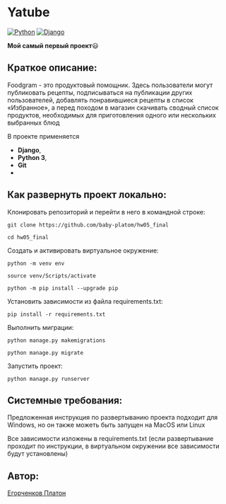 # Yatube

[![Python](https://img.shields.io/badge/-Python-464646?style=flat-square&logo=Python)](https://www.python.org/)
[![Django](https://img.shields.io/badge/-Django-464646?style=flat-square&logo=Django)](https://www.djangoproject.com/)

**Мой самый первый проект**:smiley:

## Краткое описание: 

Foodgram - это продуктовый помощник. Здесь пользователи могут публиковать рецепты, подписываться на публикации других пользователей, добавлять понравившиеся рецепты в список «Избранное», а перед походом в магазин скачивать сводный список продуктов, необходимых для приготовления одного или нескольких выбранных блюд 

В проекте применяется 
- **Django**, 
- **Python 3**,
- **Git**
- 

## Как развернуть проект локально: 

Клонировать репозиторий и перейти в него в командной строке: 

``` 
git clone https://github.com/baby-platom/hw05_final
``` 

``` 
cd hw05_final
``` 

Cоздать и активировать виртуальное окружение: 

``` 
python -m venv env 
``` 

```
source venv/Scripts/activate
``` 

``` 
python -m pip install --upgrade pip 
``` 
Установить зависимости из файла requirements.txt: 

``` 
pip install -r requirements.txt 
```

Выполнить миграции: 

``` 
python manage.py makemigrations
``` 
``` 
python manage.py migrate 
```
Запустить проект: 
``` 
python manage.py runserver
```

## Системные требования:

Предложенная инструкция по развертыванию проекта подходит для Windows, но он также можеть быть запущен на MacOS или Linux

Все зависимости изложены в requirements.txt (если развертывание проходит по инструкции, в виртуальном окружении все зависимости будут установлены)

## Автор: 

[Егорченков Платон](https://drive.google.com/file/d/1Rdy9sitBIYgMqdCd1qWXyT6SDRI2HQj2/view?usp=sharing)
